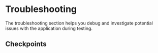 # Troubleshooting

The troubleshooting section helps you debug and investigate potential issues with the application during testing.

## Checkpoints


